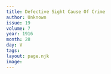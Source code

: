 ```yaml
---
title: Defective Sight Cause Of Crime
author: Unknown
issue: 19
volume: 7
year: 1916
month: 28
day: V
tags:
layout: page.njk
image:
---
```





